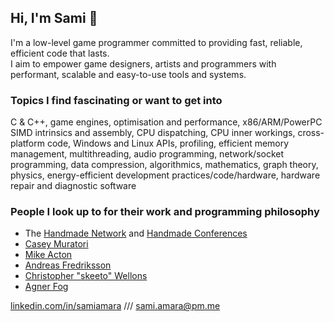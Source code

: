 ## Hi, I'm Sami :wave:

I'm a low-level game programmer committed to providing fast, reliable, efficient code that lasts.  
I aim to empower game designers, artists and programmers with performant, scalable and easy-to-use tools and systems.

### Topics I find fascinating or want to get into
C & C++, game engines, optimisation and performance, x86/ARM/PowerPC SIMD intrinsics and assembly, CPU dispatching, CPU inner workings, cross-platform code, Windows and Linux APIs, profiling, efficient memory management, multithreading, audio programming, network/socket programming, data compression, algorithmics, mathematics, graph theory, physics, energy-efficient development practices/code/hardware, hardware repair and diagnostic software

### People I look up to for their work and programming philosophy
- The [Handmade Network](https://handmade.network/) and [Handmade Conferences](https://handmadecities.com/)
- [Casey Muratori](https://handmadehero.org/)
- [Mike Acton](https://youtu.be/rX0ItVEVjHc)
- [Andreas Fredriksson](https://guide.handmade-seattle.com/c/2021/context-is-everything/)
- [Christopher "skeeto" Wellons](https://nullprogram.com/)
- [Agner Fog](https://www.agner.org/optimize/)

[linkedin.com/in/samiamara](https://www.linkedin.com/in/samiamara/) /// [sami.amara@pm.me](mailto:sami.amara@pm.me)
